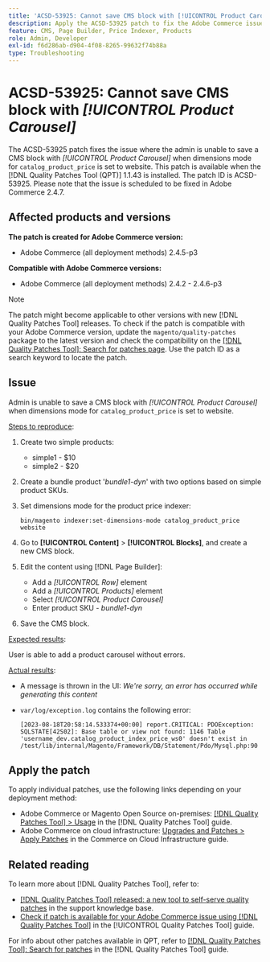 ```yaml
---
title: 'ACSD-53925: Cannot save CMS block with [!UICONTROL Product Carousel]'
description: Apply the ACSD-53925 patch to fix the Adobe Commerce issue where the admin is unable to save a CMS block with Product Carousel when dimensions mode for `catalog_product_price` is set to website.
feature: CMS, Page Builder, Price Indexer, Products
role: Admin, Developer
exl-id: f6d286ab-d904-4f08-8265-99632f74b88a
type: Troubleshooting
---
```

# ACSD-53925: Cannot save CMS block with *[!UICONTROL Product Carousel]*

The ACSD-53925 patch fixes the issue where the admin is unable to save a CMS block with *[!UICONTROL Product Carousel]* when dimensions mode for `catalog_product_price` is set to website. This patch is available when the [!DNL Quality Patches Tool (QPT)] 1.1.43 is installed. The patch ID is ACSD-53925. Please note that the issue is scheduled to be fixed in Adobe Commerce 2.4.7.

## Affected products and versions

**The patch is created for Adobe Commerce version:**

* Adobe Commerce (all deployment methods) 2.4.5-p3

**Compatible with Adobe Commerce versions:**

* Adobe Commerce (all deployment methods) 2.4.2 - 2.4.6-p3

>[!NOTE]
>
>The patch might become applicable to other versions with new [!DNL Quality Patches Tool] releases. To check if the patch is compatible with your Adobe Commerce version, update the `magento/quality-patches` package to the latest version and check the compatibility on the [[!DNL Quality Patches Tool]: Search for patches page](https://experienceleague.adobe.com/tools/commerce-quality-patches/index.html). Use the patch ID as a search keyword to locate the patch.

## Issue

Admin is unable to save a CMS block with *[!UICONTROL Product Carousel]* when dimensions mode for `catalog_product_price` is set to website.

<u>Steps to reproduce</u>:

1. Create two simple products:
    * simple1 - $10
    * simple2 - $20
1. Create a bundle product '*bundle1-dyn*' with two options based on simple product SKUs.
1. Set dimensions mode for the product price indexer:

    `bin/magento indexer:set-dimensions-mode catalog_product_price website`

1. Go to **[!UICONTROL Content]** > **[!UICONTROL Blocks]**, and create a new CMS block.
1. Edit the content using [!DNL Page Builder]:
    * Add a *[!UICONTROL Row]* element
    * Add a *[!UICONTROL Products]* element
    * Select *[!UICONTROL Product Carousel]*
    * Enter product SKU - *bundle1-dyn*
1. Save the CMS block.

<u>Expected results</u>:

User is able to add a product carousel without errors.

<u>Actual results</u>:

* A message is thrown in the UI: *We're sorry, an error has occurred while generating this content* 
* `var/log/exception.log` contains the following error:

    ```
    [2023-08-18T20:58:14.533374+00:00] report.CRITICAL: PDOException: SQLSTATE[42S02]: Base table or view not found: 1146 Table 'username_dev.catalog_product_index_price_ws0' doesn't exist in /test/lib/internal/Magento/Framework/DB/Statement/Pdo/Mysql.php:90
    ```

## Apply the patch

To apply individual patches, use the following links depending on your deployment method:

* Adobe Commerce or Magento Open Source on-premises: [[!DNL Quality Patches Tool] > Usage](/help/tools/quality-patches-tool/usage.md) in the [!DNL Quality Patches Tool] guide.
* Adobe Commerce on cloud infrastructure: [Upgrades and Patches > Apply Patches](https://experienceleague.adobe.com/docs/commerce-cloud-service/user-guide/develop/upgrade/apply-patches.html) in the Commerce on Cloud Infrastructure guide.

## Related reading

To learn more about [!DNL Quality Patches Tool], refer to:

* [[!DNL Quality Patches Tool] released: a new tool to self-serve quality patches](https://experienceleague.adobe.com/en/docs/commerce-operations/tools/quality-patches-tool/quality-patches-tool-to-self-serve-quality-patches) in the support knowledge base.
* [Check if patch is available for your Adobe Commerce issue using [!DNL Quality Patches Tool]](/help/tools/quality-patches-tool/patches-available-in-qpt/check-patch-for-magento-issue-with-magento-quality-patches.md) in the [!UICONTROL Quality Patches Tool] guide.


For info about other patches available in QPT, refer to [[!DNL Quality Patches Tool]: Search for patches](https://experienceleague.adobe.com/tools/commerce-quality-patches/index.html) in the [!DNL Quality Patches Tool] guide.
